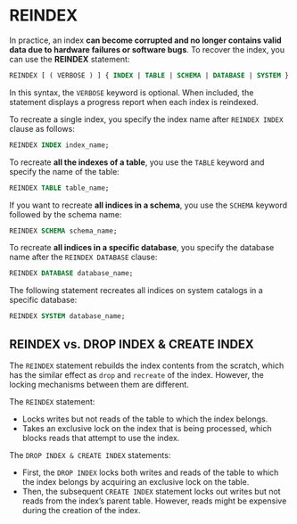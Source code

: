 # REINDEX

In practice, an index **can become corrupted and no longer contains valid data due to hardware failures or software bugs**. To recover the index, you can use the **REINDEX** statement:

```SQL
REINDEX [ ( VERBOSE ) ] { INDEX | TABLE | SCHEMA | DATABASE | SYSTEM } name;
```

In this syntax, the `VERBOSE` keyword is optional. When included, the statement displays a progress report when each index is reindexed.

To recreate a single index, you specify the index name after `REINDEX INDEX` clause as follows:

```SQL
REINDEX INDEX index_name;
```

To recreate **all the indexes of a table**, you use the `TABLE` keyword and specify the name of the table:

```SQL
REINDEX TABLE table_name;   
```

If you want to recreate **all indices in a schema**, you use the `SCHEMA` keyword followed by the schema name:

```SQL
REINDEX SCHEMA schema_name;
```

To recreate **all indices in a specific database**, you specify the database name after the `REINDEX DATABASE` clause:

```SQL
REINDEX DATABASE database_name;
```

The following statement recreates all indices on system catalogs in a specific database:

```SQL
REINDEX SYSTEM database_name;
```

## REINDEX vs. DROP INDEX & CREATE INDEX

The `REINDEX` statement rebuilds the index contents from the scratch, which has the similar effect as `drop` and `recreate` of the index. However, the locking mechanisms between them are different.

The `REINDEX` statement:

- Locks writes but not reads of the table to which the index belongs.
- Takes an exclusive lock on the index that is being processed, which blocks reads that attempt to use the index.

The `DROP INDEX & CREATE INDEX` statements:

- First, the `DROP INDEX` locks both writes and reads of the table to which the index belongs by acquiring an exclusive lock on the table.
- Then, the subsequent `CREATE INDEX` statement locks out writes but not reads from the index’s parent table. However, reads might be expensive during the creation of the index.
